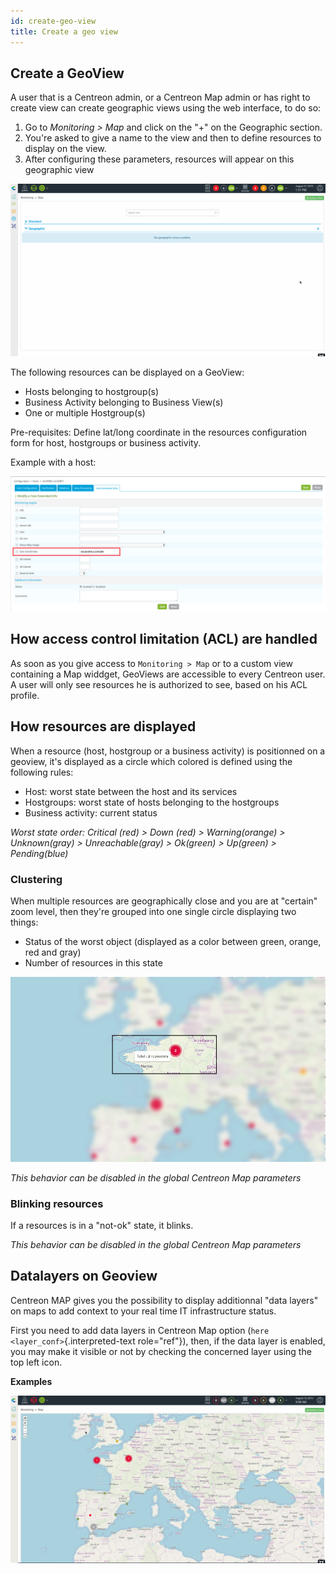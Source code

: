 ```yaml
---
id: create-geo-view
title: Create a geo view
---
```


## Create a GeoView

A user that is a Centreon admin, or a Centreon Map admin or has right to create view can create geographic views
using the web interface, to do so:

1.  Go to *Monitoring \> Map* and click on the "+" on the Geographic section.
2.  You're asked to give a name to the view and then to define resources to
    display on the view.
3.  After configuring these parameters, resources will appear on this geographic
    view

![image](../assets/graph-views/geo_view_creation.gif)

The following resources can be displayed on a GeoView:

  - Hosts belonging to hostgroup(s)
  - Business Activity belonging to Business View(s)
  - One or multiple Hostgroup(s)

Pre-requisites: Define lat/long coordinate in the resources configuration form
for host, hostgroups or business activity.

Example with a host:

![image](../assets/graph-views/host_geocoord.png)

## How access control limitation (ACL) are handled

As soon as you give access to `Monitoring > Map` or to a custom view containing a Map widdget, GeoViews are
accessible to every Centreon user. A user will only see resources he is authorized to see, based on his ACL profile.

## How resources are displayed

When a resource (host, hostgroup or a business activity) is positionned on a
geoview, it's displayed as a circle which colored is defined using the following
rules:

  - Host: worst state between the host and its services
  - Hostgroups: worst state of hosts belonging to the hostgroups
  - Business activity: current status

*Worst state order: Critical (red) \> Down (red) \> Warning(orange) \>
Unknown(gray) \> Unreachable(gray) \> Ok(green) \> Up(green) \> Pending(blue)*

### Clustering

When multiple resources are geographically close and you are at "certain" zoom
level, then they're grouped into one single circle displaying two things:

  - Status of the worst object (displayed as a color between green, orange, red
    and gray)
  - Number of resources in this state

![image](../assets/graph-views/geo_marker_clustering_infos.png)

*This behavior can be disabled in the global Centreon Map parameters*

### Blinking resources

If a resources is in a "not-ok" state, it blinks.

*This behavior can be disabled in the global Centreon Map parameters*

## Datalayers on Geoview

Centreon MAP gives you the possibility to display additionnal "data layers" on
maps to add context to your real time IT infrastructure status.

First you need to add data layers in Centreon Map option (`here
<layer_conf>`{.interpreted-text role="ref"}), then, if the data layer is
enabled, you may make it visible or not by checking the concerned layer using
the top left icon.

**Examples**

![image](../assets/graph-views/geoview_datalayers.gif)

